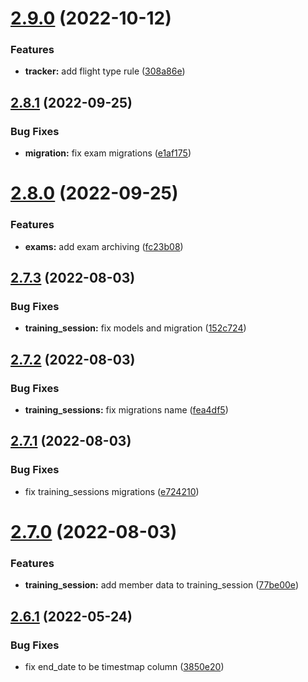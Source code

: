 # [2.9.0](https://github.com/ivao-brasil/database-models/compare/v2.8.1...v2.9.0) (2022-10-12)


### Features

* **tracker:** add flight type rule ([308a86e](https://github.com/ivao-brasil/database-models/commit/308a86eb51b70de46b94ee0d90ae2df5c5beaf6b))

## [2.8.1](https://github.com/ivao-brasil/database-models/compare/v2.8.0...v2.8.1) (2022-09-25)


### Bug Fixes

* **migration:** fix exam migrations ([e1af175](https://github.com/ivao-brasil/database-models/commit/e1af175e68a7f191c9004eefec33e8aeff669a94))

# [2.8.0](https://github.com/ivao-brasil/database-models/compare/v2.7.3...v2.8.0) (2022-09-25)


### Features

* **exams:** add exam archiving ([fc23b08](https://github.com/ivao-brasil/database-models/commit/fc23b0848cec11f45de2710ae561b07362942c37))

## [2.7.3](https://github.com/ivao-brasil/database-models/compare/v2.7.2...v2.7.3) (2022-08-03)


### Bug Fixes

* **training_session:** fix models and migration ([152c724](https://github.com/ivao-brasil/database-models/commit/152c724ac567d82ed11b1dc673870b0185d8c7f1))

## [2.7.2](https://github.com/ivao-brasil/database-models/compare/v2.7.1...v2.7.2) (2022-08-03)


### Bug Fixes

* **training_sessions:** fix migrations name ([fea4df5](https://github.com/ivao-brasil/database-models/commit/fea4df5f703a73e4d646f524146b59ebf58ef195))

## [2.7.1](https://github.com/ivao-brasil/database-models/compare/v2.7.0...v2.7.1) (2022-08-03)


### Bug Fixes

* fix training_sessions migrations ([e724210](https://github.com/ivao-brasil/database-models/commit/e7242108b6e0d6d1eb382b4e66ae0ec4f620591c))

# [2.7.0](https://github.com/ivao-brasil/database-models/compare/v2.6.1...v2.7.0) (2022-08-03)


### Features

* **training_session:** add member data to training_session ([77be00e](https://github.com/ivao-brasil/database-models/commit/77be00ec40d83d39408c87b799b6075a3bc6804e))

## [2.6.1](https://github.com/ivao-brasil/database-models/compare/v2.6.0...v2.6.1) (2022-05-24)


### Bug Fixes

* fix end_date to be timestmap column ([3850e20](https://github.com/ivao-brasil/database-models/commit/3850e20d2782c8213f0efed304415c5f54d5c1eb))
